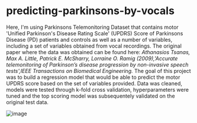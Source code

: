# predicting-parkinsons-by-vocals

Here, I'm using Parkinsons Telemonitoring Dataset that contains motor 'Unified Parkinson's Disease Rating Scale' (UPDRS) Score of Parkinsons Disease (PD) patients and controls as well as a number of variables, including a set of variables obtained from vocal recordings. The original paper where the data was obtained can be found here: _Athanasios Tsanas, Max A. Little, Patrick E. McSharry, Lorraine O. Ramig (2009),'Accurate telemonitoring of Parkinson’s disease progression by non-invasive speech tests',IEEE Transactions on Biomedical Engineering._ 
The goal of this project was to build a regression model that would be able to predict the motor UPDRS score based on the set of variables provided. Data was cleaned, models were tested through k-fold cross validation, hyperparameters were tuned and the top scoring model was subsequentely validated on the original test data. 

![image](https://user-images.githubusercontent.com/100109163/216931770-d1405983-0b4e-4253-bee8-01d1a449c6bb.png)
